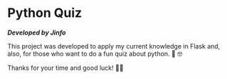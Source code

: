 # Python Quiz
___Developed by Jinfo___

This project was developed to apply my current knowledge in Flask and, also, for those who want to do a fun quiz about python. &#x1F40D;
&#x1F913;

Thanks for your time and good luck! &#x1F44B;&#x1F609;
